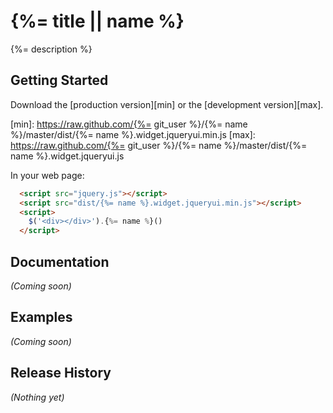 # {%= title || name %}

{%= description %}

## Getting Started
Download the [production version][min] or the [development version][max].

[min]: https://raw.github.com/{%= git_user %}/{%= name %}/master/dist/{%= name %}.widget.jqueryui.min.js
[max]: https://raw.github.com/{%= git_user %}/{%= name %}/master/dist/{%= name %}.widget.jqueryui.js

In your web page:

```html
  <script src="jquery.js"></script>
  <script src="dist/{%= name %}.widget.jqueryui.min.js"></script>
  <script>
    $('<div></div>').{%= name %}()
  </script>
```

## Documentation
_(Coming soon)_

## Examples
_(Coming soon)_

## Release History
_(Nothing yet)_
